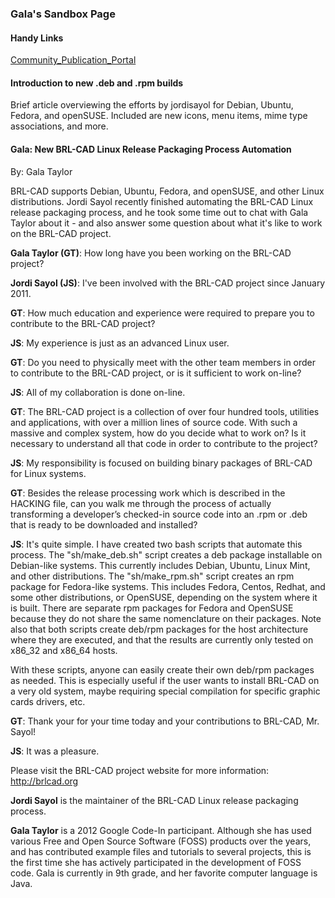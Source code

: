 ### Gala's Sandbox Page

#### Handy Links

[Community_Publication_Portal](/wiki/Community_Publication_Portal.md)

#### Introduction to new .deb and .rpm builds

Brief article overviewing the efforts by jordisayol for Debian, Ubuntu,
Fedora, and openSUSE. Included are new icons, menu items, mime type
associations, and more.

#### Gala: New BRL-CAD Linux Release Packaging Process Automation

By: Gala Taylor

BRL-CAD supports Debian, Ubuntu, Fedora, and openSUSE, and other Linux
distributions. Jordi Sayol recently finished automating the BRL-CAD
Linux release packaging process, and he took some time out to chat with
Gala Taylor about it - and also answer some question about what it's
like to work on the BRL-CAD project.

**Gala Taylor (GT)**: How long have you been working on the BRL-CAD
project?

**Jordi Sayol (JS)**: I've been involved with the BRL-CAD project since
January 2011.

**GT**: How much education and experience were required to prepare you
to contribute to the BRL-CAD project?

**JS**: My experience is just as an advanced Linux user.

**GT**: Do you need to physically meet with the other team members in
order to contribute to the BRL-CAD project, or is it sufficient to work
on-line?

**JS**: All of my collaboration is done on-line.

**GT**: The BRL-CAD project is a collection of over four hundred tools,
utilities and applications, with over a million lines of source code.
With such a massive and complex system, how do you decide what to work
on? Is it necessary to understand all that code in order to contribute
to the project?

**JS**: My responsibility is focused on building binary packages of
BRL-CAD for Linux systems.

**GT**: Besides the release processing work which is described in the
HACKING file, can you walk me through the process of actually
transforming a developer’s checked-in source code into an .rpm or .deb
that is ready to be downloaded and installed?

**JS**: It's quite simple. I have created two bash scripts that automate
this process. The "sh/make_deb.sh" script creates a deb package
installable on Debian-like systems. This currently includes Debian,
Ubuntu, Linux Mint, and other distributions. The "sh/make_rpm.sh"
script creates an rpm package for Fedora-like systems. This includes
Fedora, Centos, Redhat, and some other distributions, or OpenSUSE,
depending on the system where it is built. There are separate rpm
packages for Fedora and OpenSUSE because they do not share the same
nomenclature on their packages. Note also that both scripts create
deb/rpm packages for the host architecture where they are executed, and
that the results are currently only tested on x86_32 and x86_64 hosts.

With these scripts, anyone can easily create their own deb/rpm packages
as needed. This is especially useful if the user wants to install
BRL-CAD on a very old system, maybe requiring special compilation for
specific graphic cards drivers, etc.

**GT**: Thank your for your time today and your contributions to
BRL-CAD, Mr. Sayol!

**JS**: It was a pleasure.

Please visit the BRL-CAD project website for more information:
<http://brlcad.org>

**Jordi Sayol** is the maintainer of the BRL-CAD Linux release packaging
process.

**Gala Taylor** is a 2012 Google Code-In participant. Although she has
used various Free and Open Source Software (FOSS) products over the
years, and has contributed example files and tutorials to several
projects, this is the first time she has actively participated in the
development of FOSS code. Gala is currently in 9th grade, and her
favorite computer language is Java.
